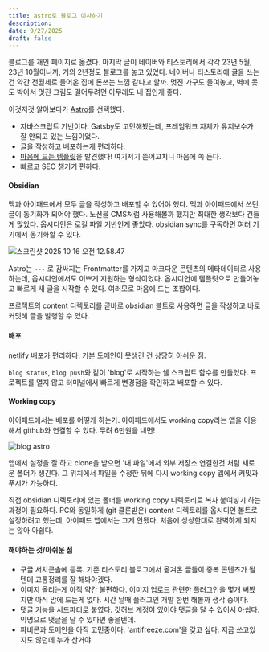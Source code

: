 ```yaml
---
title: astro로 블로그 이사하기
description:
date: 9/27/2025
draft: false
---
```

블로그를 개인 페이지로 옮겼다. 마지막 글이 네이버와 티스토리에서 각각 23년 5월, 23년 10월이니까, 거의 2년정도 블로그를 놓고 있었다. 네이버나 티스토리에 글을 쓰는건 약간 전월세로 들어온 집에 돈쓰는 느낌 같다고 할까. 멋진 가구도 들여놓고, 벽에 못도 박아서 멋진 그림도 걸어두려면 아무래도 내 집인게 좋다.

이것저것 알아보다가 [Astro](https://astro.build/)를 선택했다. 
- 자바스크립트 기반이다. Gatsby도 고민해봤는데, 프레임워크 자체가 유지보수가 잘 안되고 있는 느낌이었다.
- 글을 작성하고 배포하는게 편리하다.
- [마음에 드는 템플릿](https://astro-nano-demo.vercel.app/)을 발견했다! 여기저기 뜯어고치니 마음에 쏙 든다.
- 빠르고 SEO 챙기기 편하다.


#### Obsidian
맥과 아이패드에서 모두 글을 작성하고 배포할 수 있어야 했다. 맥과 아이패드에서 쓰던 글이 동기화가 되어야 했다. 노션을 CMS처럼 사용해볼까 했지만 최대한 생각보다 건들게 많았다. 옵시디언은 로컬 파일 기반인게 좋았다. obsidian sync를 구독하면 여러 기기에서 동기화할 수 있다.

![스크린샷 2025 10 16 오전 12.58.47](https://obsidian-content-assets.s3.ap-southeast-2.amazonaws.com/2025/10/16/%EC%8A%A4%ED%81%AC%EB%A6%B0%EC%83%B7%202025-10-16%20%EC%98%A4%EC%A0%84%2012.58.47.png)

Astro는  `---` 로 감싸지는 Frontmatter를 가지고 마크다운 콘텐츠의 메타데이터로 사용하는데, 옵시디언에서도 이쁘게 지원하는 형식이었다. 옵시디언에 템플릿으로 만들어놓고 빠르게 새 글을 시작할 수 있다. 여러모로 마음에 드는 조합이다. 

프로젝트의 content 디렉토리를 곧바로 obsidian 볼트로 사용하면 글을 작성하고 바로 커밋해 글을 발행할 수 있다. 


#### 배포
netlify 배포가 편리하다. 기본 도메인이 못생긴 건 상당히 아쉬운 점.

`blog status`, `blog push`와 같이 'blog'로 시작하는 쉘 스크립트 함수를 만들었다. 프로젝트를 열지 않고 터미널에서 빠르게 변경점을 확인하고 배포할 수 있다.


#### Working copy
아이패드에서는 배포를 어떻게 하는가. 아이패드에서도 working copy라는 앱을 이용해서 github와 연결할 수 있다. 무려 6만원을 내면!

![blog astro](https://obsidian-content-assets.s3.ap-southeast-2.amazonaws.com/2025/10/16/blog-astro.png)

앱에서 설정을 잘 하고 clone을 받으면 '내 파일'에서 외부 저장소 연결한것 처럼 새로운 폴더가 생긴다. 그 위치에서 파일을 수정한 뒤에 다시 working copy 앱에서 커밋과 푸시가 가능하다.

직접 obsidian 디렉토리에 있는 폴더를 working copy 디렉토리로 복사 붙여넣기 하는 과정이 필요하다. PC와 동일하게 (git 클론받은) content 디렉토리를 옵시디언 볼트로 설정하려고 했는데, 아이패드 앱에서는 그게 안됐다. 처음에 상상한대로 완벽하게 되지는 않아 아쉽다.


#### 해야하는 것/아쉬운 점
- 구글 서치콘솔에 등록. 기존 티스토리 블로그에서 옮겨온 글들이 중복 콘텐츠가 될텐데 교통정리를 잘 해봐야겠다.
- 이미지 올리는게 아직 약간 불편하다. 이미지 업로드 관련한 플러그인을 몇개 써봤지만 아직 맘에 드는게 없다. 시간 날때 플러그인 개발 한번 해볼까 생각 중이다.
- 댓글 기능을 서드파티로 붙였다. 깃허브 계정이 있어야 댓글을 달 수 있어서 아쉽다. 익명으로 댓글을 달 수 있다면 좋을텐데.
- 파비콘과 도메인을 아직 고민중이다. 'antifreeze.com'을 갖고 싶다. 지금 쓰고있지도 않던데 누가 산거야.